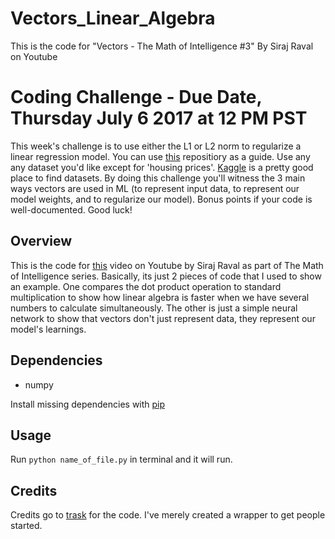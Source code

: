 # Vectors_Linear_Algebra
This is the code for "Vectors - The Math of Intelligence #3" By Siraj Raval on Youtube

# Coding Challenge - Due Date, Thursday July 6 2017 at 12 PM PST

This week's challenge is to use either the L1 or L2 norm to regularize a linear regression model. You can use [this](https://github.com/dgplex/predicting-housing-prices) repositiory as a guide. Use any any dataset you'd like except for 'housing prices'. [Kaggle](https://www.kaggle.com/datasets) is a pretty good place to find datasets. By doing this challenge you'll witness the 3 main ways vectors are used in ML (to represent input data, to represent our model weights, and to regularize our model). Bonus points if your code is well-documented. Good luck!

## Overview

This is the code for [this](https://www.youtube.com/watch?v=s0Q3CojqRfM&feature=youtu.be) video on Youtube by Siraj Raval as part of The Math of Intelligence series. Basically, its just 2 pieces of code that I used to show an example. One compares the dot product operation to standard multiplication to show how linear algebra is faster when we have several numbers to calculate simultaneously. The other is just a simple neural network to show that vectors don't just represent data, they represent our model's learnings.

## Dependencies

* numpy

Install missing dependencies with [pip](https://pip.pypa.io/en/stable/)

## Usage

Run `python name_of_file.py` in terminal and it will run.

## Credits

Credits go to [trask](http://iamtrask.github.io/2015/07/12/basic-python-network/) for the code. I've merely created a wrapper to get people started.
